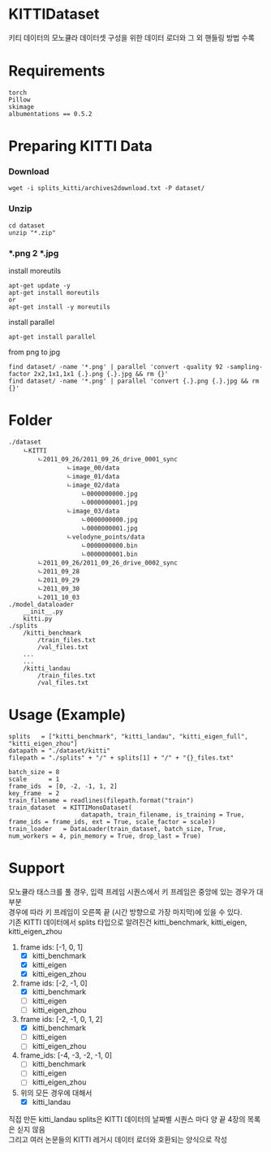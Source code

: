 # KITTIDataset
키티 데이터의 모노큘라 데이터셋 구성을 위한 데이터 로더와 그 외 핸들링 방법 수록  
# Requirements
```
torch
Pillow
skimage
albumentations == 0.5.2
```
# Preparing KITTI Data
### Download
```
wget -i splits_kitti/archives2download.txt -P dataset/
```
### Unzip
```
cd dataset
unzip "*.zip"
```
### *.png 2 *.jpg
install moreutils  
```
apt-get update -y
apt-get install moreutils
or
apt-get install -y moreutils
```
install parallel  
```
apt-get install parallel
```
from png to jpg  
```
find dataset/ -name '*.png' | parallel 'convert -quality 92 -sampling-factor 2x2,1x1,1x1 {.}.png {.}.jpg && rm {}'
find dataset/ -name '*.png' | parallel 'convert {.}.png {.}.jpg && rm {}'
```
# Folder
```
./dataset
    ㄴKITTI
        ㄴ2011_09_26/2011_09_26_drive_0001_sync
                ㄴimage_00/data
                ㄴimage_01/data
                ㄴimage_02/data
                    ㄴ0000000000.jpg
                    ㄴ0000000001.jpg
                ㄴimage_03/data
                    ㄴ0000000000.jpg
                    ㄴ0000000001.jpg
                ㄴvelodyne_points/data
                    ㄴ0000000000.bin
                    ㄴ0000000001.bin
        ㄴ2011_09_26/2011_09_26_drive_0002_sync
        ㄴ2011_09_28
        ㄴ2011_09_29
        ㄴ2011_09_30
        ㄴ2011_10_03
./model_dataloader
    __init__.py
    kitti.py
./splits
    /kitti_benchmark
        /train_files.txt
        /val_files.txt
    ...
    ...
    /kitti_landau
        /train_files.txt
        /val_files.txt
```
# Usage (Example)
```
splits   = ["kitti_benchmark", "kitti_landau", "kitti_eigen_full", "kitti_eigen_zhou"]
datapath = "./dataset/kitti"
filepath = "./splits" + "/" + splits[1] + "/" + "{}_files.txt"

batch_size = 8
scale      = 1
frame_ids  = [0, -2, -1, 1, 2]
key_frame  = 2
train_filename = readlines(filepath.format("train")
train_dataset  = KITTIMonoDataset(
                    datapath, train_filename, is_training = True, frame_ids = frame_ids, ext = True, scale_factor = scale))
train_loader   = DataLoader(train_dataset, batch_size, True, num_workers = 4, pin_memory = True, drop_last = True)
```
# Support
모노큘라 태스크를 풀 경우, 입력 프레임 시퀀스에서 키 프레임은 중앙에 있는 경우가 대부분  
경우에 따라 키 프레임이 오른쪽 끝 (시간 방향으로 가장 마지막)에 있을 수 있다.  
기존 KITTI 데이터에서 splits 타입으로 알려진건 kitti_benchmark, kitti_eigen, kitti_eigen_zhou  
1. frame ids: [-1, 0, 1]  
    - [x] kitti_benchmark  
    - [x] kitti_eigen  
    - [x] kitti_eigen_zhou  
2. frame ids: [-2, -1, 0]  
    - [x] kitti_benchmark  
    - [ ] kitti_eigen  
    - [ ] kitti_eigen_zhou  
3. frame ids: [-2, -1, 0, 1, 2]  
    - [x] kitti_benchmark  
    - [ ] kitti_eigen  
    - [ ] kitti_eigen_zhou  
4. frame_ids: [-4, -3, -2, -1, 0]  
    - [ ] kitti_benchmark  
    - [ ] kitti_eigen  
    - [ ] kitti_eigen_zhou  
5. 위의 모든 경우에 대해서  
    - [x] kitti_landau  
  
직접 만든 kitti_landau splits은 KITTI 데이터의 날짜별 시퀀스 마다 양 끝 4장의 목록은 싣지 않음  
그리고 여러 논문들의 KITTI 레거시 데이터 로더와 호환되는 양식으로 작성  
